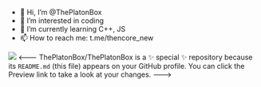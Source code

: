- 👋 Hi, I’m @ThePlatonBox
- 👀 I’m interested in coding
- 🌱 I’m currently learning C++, JS
- 📫 How to reach me: t.me/thencore_new

![](https://komarev.com/ghpvc/?username=Nefrit9087)
<——- ThePlatonBox/ThePlatonBox is a ✨ special ✨ repository because its `README.md` (this file) appears on your GitHub profile.
You can click the Preview link to take a look at your changes.
--->
